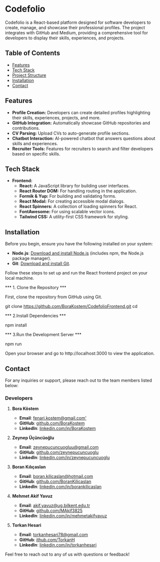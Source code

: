 # Codefolio

Codefolio is a React-based platform designed for software developers to create, manage, and showcase their professional profiles. The project integrates with GitHub and Medium, providing a comprehensive tool for developers to display their skills, experiences, and projects.

## Table of Contents

- [Features](#features)
- [Tech Stack](#tech-stack)
- [Project Structure](#project-structure)
- [Installation](#installation)
- [Contact](#contact)

## Features

- **Profile Creation:** Developers can create detailed profiles highlighting their skills, experiences, projects, and more.
- **GitHub Integration:** Automatically showcase GitHub repositories and contributions.
- **CV Parsing:** Upload CVs to auto-generate profile sections.
- **Chatbot Interaction:** AI-powered chatbot that answers questions about skills and experiences.
- **Recruiter Tools:** Features for recruiters to search and filter developers based on specific skills.

## Tech Stack

- **Frontend:**
  - **React:** A JavaScript library for building user interfaces.
  - **React Router DOM:** For handling routing in the application.
  - **Formik & Yup:** For building and validating forms.
  - **React Modal:** For creating accessible modal dialogs.
  - **React Spinners:** A collection of loading spinners for React.
  - **FontAwesome:** For using scalable vector icons.
  - **Tailwind CSS:** A utility-first CSS framework for styling.


## Installation

Before you begin, ensure you have the following installed on your system:

- **Node.js**: [Download and install Node.js](https://nodejs.org/) (includes npm, the Node.js package manager).
- **Git**: [Download and install Git](https://git-scm.com/).

Follow these steps to set up and run the React frontend project on your local machine.

*** 1. Clone the Repository ***

First, clone the repository from GitHub using Git.

git clone <https://github.com/BoraKostem/CodefolioFrontend.git>
cd <frontend>

*** 2.Install Dependencies ***

npm install

*** 3.Run the Development Server ***

npm run

Open your browser and go to http://localhost:3000 to view the application.

## Contact

For any inquiries or support, please reach out to the team members listed below:

### Developers

1. **Bora Köstem**
   - **Email**: [fenari.kostem@gmail.com'](mailto:fenari.kostem@gmail.com)
   - **GitHub**: [github.com/BoraKostem](https://github.com/BoraKostem)
   - **LinkedIn**: [linkedin.com/in/BoraKostem](https://www.linkedin.com/in/bora-fenari-köstem-7353681a3/?utm_source=share&utm_campaign=share_via&utm_content=profile&utm_medium=ios_app)

2. **Zeynep Üçüncüoğlu**
   - **Email**: [zeynepucuncuogluu@gmail.com](mailto:zeynepucuncuogluu@gmail.com)
   - **GitHub**: [github.com/zeynepucuncuoglu](https://github.com/zeynepucuncuoglu)
   - **LinkedIn**: [linkedin.com/in/zeynepucuncuoglu](https://www.linkedin.com/in/zeynepucuncuoglu/)

3. **Boran Kılıçaslan**
   - **Email**: [boran.kilicaslan@hotmail.com](mailto:boran.kilicaslan@hotmail.com)
   - **GitHub**: [github.com/BoranKilicaslan](https://github.com/BoranKilicaslan)
   - **LinkedIn**: [linkedin.com/in/borankilicaslan](https://www.linkedin.com/in/borankilicaslan/)

4. **Mehmet Akif Yavuz**
   - **Email**: [akif.yavuz@ug.bilkent.edu.tr](mailto:akif.yavuz@ug.bilkent.edu.tr)
   - **GitHub**: [github.com/MAkif3825](https://github.com/MAkif3825)
   - **LinkedIn**: [linkedin.com/in/mehmetakifyavuz](https://www.linkedin.com/in/mehmet-akif-yavuz-91256a246/)

5. **Torkan Hesari**
   - **Email**: [torkanhesari78@gmail.com](mailto:torkanhesari78@gmail.com)
   - **GitHub**: [ithub.com/TorkanH](https://github.com/TorkanH)
   - **LinkedIn**: [linkedin.com/in/torkanhesari](https://www.linkedin.com/in/torkanhesari/?utm_source=share&utm_campaign=share_via&utm_content=profile&utm_medium=android_app)

Feel free to reach out to any of us with questions or feedback!
